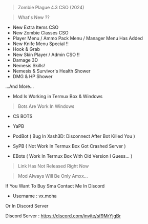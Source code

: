 > Zombie Plague 4.3 CSO (2024)

> What's New ??

- New Extra Items CSO
- New Zombie Classes CSO
- Player Menu / Ammo Pack Menu / Manager Menu Has Added
- New Knife Menu Special !!
- Hook & Grab
- New Skin Player / Admin CSO !!
- Damage 3D
- Nemesis Skills!
- Nemesis & Survivor's Health Shower
- DMG & HP Shower

...And More...

- Mod Is Working in Termux Box & Windows

> Bots Are Work In Windows

- CS BOTS
- YaPB
- PodBot ( Bug In Xash3D: Disconnect After Bot Killed You )

- SyPB ( Not Work In Termux Box Got Crashed Server )

- EBots ( Work In Termux Box With Old Version I Guess... )


> Link Has Not Released Right Now 

> Mod Always Will Be Only Amxx...

If You Want To Buy Sma Contact Me In Discord

- Username : vx.moha

Or In Discord Server

Discord Server : https://discord.com/invite/sf9MrYjgBr
